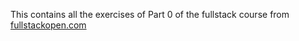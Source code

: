 This contains all the exercises of Part 0 of the fullstack course from <a href="fullstackopen.com/en">fullstackopen.com</a>
